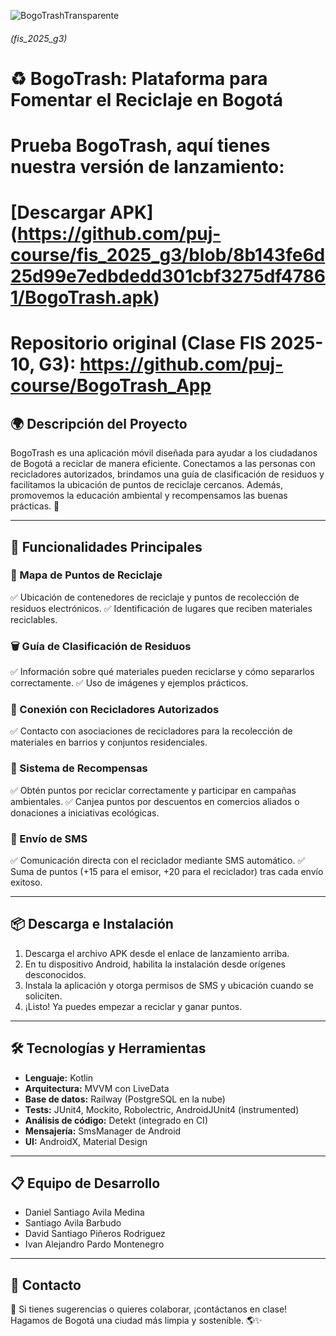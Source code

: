 ![BogoTrashTransparente](https://github.com/user-attachments/assets/4e4d677b-98ea-4686-b66c-50ed5c9136f9)

###### (fis\_2025\_g3)

# ♻️ BogoTrash: Plataforma para Fomentar el Reciclaje en Bogotá

# Prueba BogoTrash, aquí tienes nuestra versión de lanzamiento:
# [Descargar APK] (https://github.com/puj-course/fis_2025_g3/blob/8b143fe6d25d99e7edbdedd301cbf3275df47861/BogoTrash.apk)
# Repositorio original (Clase FIS 2025-10, G3): https://github.com/puj-course/BogoTrash_App

## 🌍 Descripción del Proyecto

BogoTrash es una aplicación móvil diseñada para ayudar a los ciudadanos de Bogotá a reciclar de manera eficiente. Conectamos a las personas con recicladores autorizados, brindamos una guía de clasificación de residuos y facilitamos la ubicación de puntos de reciclaje cercanos. Además, promovemos la educación ambiental y recompensamos las buenas prácticas. 🚀


---

## 🚀 Funcionalidades Principales

### 📍 Mapa de Puntos de Reciclaje

✅ Ubicación de contenedores de reciclaje y puntos de recolección de residuos electrónicos.
✅ Identificación de lugares que reciben materiales reciclables.

### 🗑️ Guía de Clasificación de Residuos

✅ Información sobre qué materiales pueden reciclarse y cómo separarlos correctamente.
✅ Uso de imágenes y ejemplos prácticos.

### 🤝 Conexión con Recicladores Autorizados

✅ Contacto con asociaciones de recicladores para la recolección de materiales en barrios y conjuntos residenciales.

### 🎁 Sistema de Recompensas

✅ Obtén puntos por reciclar correctamente y participar en campañas ambientales.
✅ Canjea puntos por descuentos en comercios aliados o donaciones a iniciativas ecológicas.

### 📩 Envío de SMS

✅ Comunicación directa con el reciclador mediante SMS automático.
✅ Suma de puntos (+15 para el emisor, +20 para el reciclador) tras cada envío exitoso.

---

## 📦 Descarga e Instalación

1. Descarga el archivo APK desde el enlace de lanzamiento arriba.
2. En tu dispositivo Android, habilita la instalación desde orígenes desconocidos.
3. Instala la aplicación y otorga permisos de SMS y ubicación cuando se soliciten.
4. ¡Listo! Ya puedes empezar a reciclar y ganar puntos.

---

## 🛠️ Tecnologías y Herramientas

* **Lenguaje:** Kotlin
* **Arquitectura:** MVVM con LiveData
* **Base de datos:** Railway (PostgreSQL en la nube)
* **Tests:** JUnit4, Mockito, Robolectric, AndroidJUnit4 (instrumented)
* **Análisis de código:** Detekt (integrado en CI)
* **Mensajería:** SmsManager de Android
* **UI:** AndroidX, Material Design

---

## 📋 Equipo de Desarrollo

* Daniel Santiago Avila Medina
* Santiago Avila Barbudo
* David Santiago Piñeros Rodriguez
* Ivan Alejandro Pardo Montenegro

---

## 📩 Contacto

📧 Si tienes sugerencias o quieres colaborar, ¡contáctanos en clase!
Hagamos de Bogotá una ciudad más limpia y sostenible. 🌎✨


